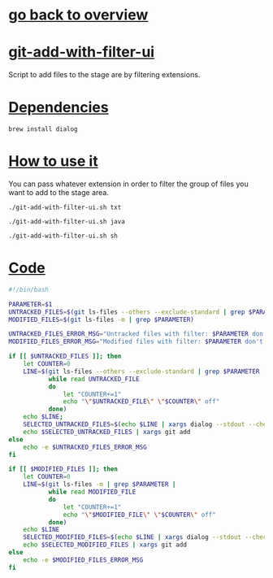 # [go back to overview](https://github.com/c4arl0s#bash-scripts)

# [git-add-with-filter-ui](https://github.com/c4arl0s/git-add-with-filter-ui#go-back-to-overview)

Script to add files to the stage are by filtering extensions.

# [Dependencies](https://github.com/c4arl0s/git-add-with-filter-ui#go-back-to-overview)

```console
brew install dialog
```

# [How to use it](https://github.com/c4arl0s/git-add-with-filter-ui#go-back-to-overview)

You can pass whatever extension in order to filter the group of files you want to add to the stage area.

```console
./git-add-with-filter-ui.sh txt
```

```console
./git-add-with-filter-ui.sh java
```

```console
./git-add-with-filter-ui.sh sh
```

# [Code](https://github.com/c4arl0s/git-add-with-filter-ui#go-back-to-overview)

```bash
#!/bin/bash

PARAMETER=$1
UNTRACKED_FILES=$(git ls-files --others --exclude-standard | grep $PARAMETER)
MODIFIED_FILES=$(git ls-files -m | grep $PARAMETER)

UNTRACKED_FILES_ERROR_MSG="Untracked files with filter: $PARAMETER don't exist"
MODIFIED_FILES_ERROR_MSG="Modified files with filter: $PARAMETER don't exist"

if [[ $UNTRACKED_FILES ]]; then
    let COUNTER=0
    LINE=$(git ls-files --others --exclude-standard | grep $PARAMETER | 
           while read UNTRACKED_FILE
           do 
               let "COUNTER+=1"
               echo "\"$UNTRACKED_FILE\" \"$COUNTER\" off"
           done)
    echo $LINE;
    SELECTED_UNTRACKED_FILES=$(echo $LINE | xargs dialog --stdout --checklist "untracked files to add with filter ($PARAMETER) :" 0 0 0)
    echo $SELECTED_UNTRACKED_FILES | xargs git add
else
    echo -e $UNTRACKED_FILES_ERROR_MSG
fi

if [[ $MODIFIED_FILES ]]; then
    let COUNTER=0
    LINE=$(git ls-files -m | grep $PARAMETER | 
           while read MODIFIED_FILE
           do 
               let "COUNTER+=1"
               echo "\"$MODIFIED_FILE\" \"$COUNTER\" off"
           done)
    echo $LINE
    SELECTED_MODIFIED_FILES=$(echo $LINE | xargs dialog --stdout --checklist "modified files to add with filter ($PARAMETER):" 0 0 0)
    echo $SELECTED_MODIFIED_FILES | xargs git add
else
    echo -e $MODIFIED_FILES_ERROR_MSG
fi
```
